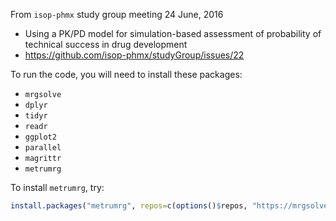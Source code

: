 From `isop-phmx` study group meeting 24 June, 2016
- Using a PK/PD model for simulation-based assessment of probability of technical success in drug development
- https://github.com/isop-phmx/studyGroup/issues/22

To run the code, you will need to install these packages:


- `mrgsolve`
- `dplyr`
- `tidyr`
- `readr`
- `ggplot2`
- `parallel`
- `magrittr`
- `metrumrg`

To install `metrumrg`, try:
```r
install.packages("metrumrg", repos=c(options()$repos, "https://mrgsolve.github.io/pkg"), type="source")
```

